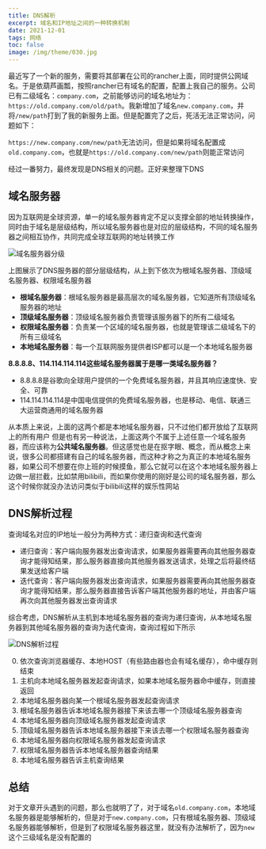 ```yaml
---
title: DNS解析
excerpt: 域名和IP地址之间的一种转换机制
date: 2021-12-01
tags: 网络
toc: false
image: /img/theme/030.jpg
---
```


最近写了一个新的服务，需要将其部署在公司的rancher上面，同时提供公网域名。于是依葫芦画瓢，按照rancher已有域名的配置，配置上我自己的服务。公司已有二级域名：```company.com```，之前能够访问的域名地址为：```https://old.company.com/old/path```。我新增加了域名```new.company.com```，并将```/new/path```打到了我的新服务上面。但是配置完了之后，死活无法正常访问，问题如下：

```https://new.company.com/new/path```无法访问，但是如果将域名配置成```old.company.com```，也就是```https://old.company.com/new/path```则能正常访问

经过一番努力，最终发现是DNS相关的问题。正好来整理下DNS

## 域名服务器
因为互联网是全球资源，单一的域名服务器肯定不足以支撑全部的地址转换操作，同时由于域名是层级结构，所以域名服务器也是对应的层级结构，不同的域名服务器之间相互协作，共同完成全球互联网的地址转换工作

![域名服务器分级](../../../../img/net/DNS_域名服务器分级.png)

上图展示了DNS服务器的部分层级结构，从上到下依次为根域名服务器、顶级域名服务器、权限域名服务器
+ **根域名服务器**：根域名服务器是最高层次的域名服务器，它知道所有顶级域名服务器的地址
+ **顶级域名服务器**：顶级域名服务器负责管理该服务器下的所有二级域名
+ **权限域名服务器**：负责某一个区域的域名服务器，也就是管理该二级域名下的所有三级域名
+ **本地域名服务器**：每一个互联网服务提供者ISP都可以是一个本地域名服务器

**8.8.8.8、114.114.114.114这些域名服务器属于是哪一类域名服务器？**
+ 8.8.8.8是谷歌向全球用户提供的一个免费域名服务器，并且其响应速度快、安全、可靠
+ 114.114.114.114是中国电信提供的免费域名服务器，也是移动、电信、联通三大运营商通用的域名服务器

从本质上来说，上面的这两个都是本地域名服务器，只不过他们都开放给了互联网上的所有用户
但是也有另一种说法，上面这两个不属于上述任意一个域名服务器，而应该称为**公共域名服务器**。但这感觉也是在抠字眼、概念，而从概念上来说，很多公司都搭建有自己的域名服务器，而这种才称之为真正的本地域名服务器，如果公司不想要在你上班的时候摸鱼，那么它就可以在这个本地域名服务器上边做一层拦截，比如禁用bilibili，而如果你使用的刚好是公司的域名服务器，那么这个时候你就没办法访问类似于bilibili这样的娱乐性网站

## DNS解析过程
查询域名对应的IP地址一般分为两种方式：递归查询和迭代查询
+ 递归查询：客户端向服务器发出查询请求，如果服务器需要再向其他服务器查询才能得知结果，那么服务器直接向其他服务器发送请求，处理之后将最终结果发送给客户端
+ 迭代查询：客户端向服务器发出查询请求，如果服务器需要再向其他服务器查询才能得知结果，那么服务器直接告诉客户端其他服务器的地址，并由客户端再次向其他服务器发出查询请求

综合考虑，DNS解析从主机到本地域名服务器的查询为递归查询，从本地域名服务器到其他域名服务器的查询为迭代查询，查询过程如下所示

![DNS解析过程](../../../../img/net/DNS解析过程.png)

0. 依次查询浏览器缓存、本地HOST（有些路由器也会有域名缓存），命中缓存则结束
1. 主机向本地域名服务器发起查询请求，如果本地域名服务器命中缓存，则直接返回
2. 本地域名服务器向某一个根域名服务器发起查询请求
3. 根域名服务器告诉本地域名服务器接下来该去哪一个顶级域名服务器查询
4. 本地域名服务器向顶级域名服务器发起查询请求
5. 顶级域名服务器告诉本地域名服务器接下来该去哪一个权限域名服务器查询
6. 本地域名服务器向权限域名服务器发起查询请求
7. 权限域名服务器告诉本地域名服务器查询结果
8. 本地域名服务器告诉主机查询结果

## 总结
对于文章开头遇到的问题，那么也就明了了，对于域名```old.company.com```，本地域名服务器是能够解析的，但是对于```new.company.com```，只有根域名服务器、顶级域名服务器能够解析，但是到了权限域名服务器这里，就没有办法解析了，因为```new```这个三级域名是没有配置的